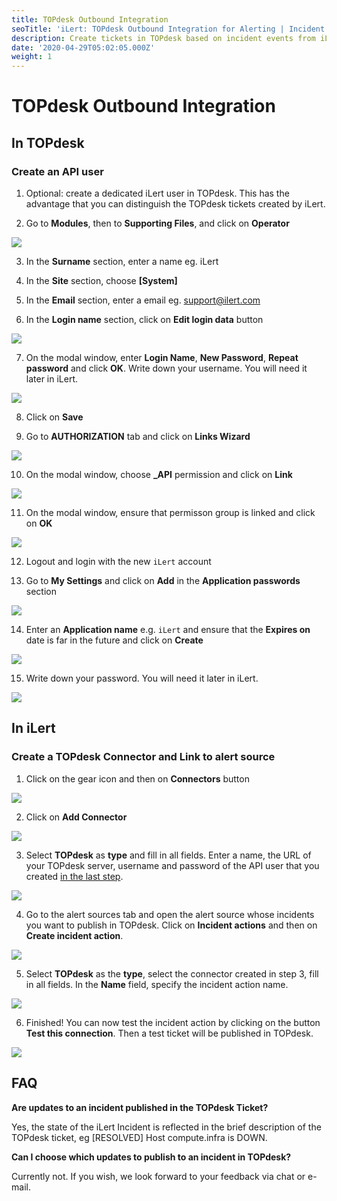 ```yaml
---
title: TOPdesk Outbound Integration
seoTitle: 'iLert: TOPdesk Outbound Integration for Alerting | Incident Response | Uptime'
description: Create tickets in TOPdesk based on incident events from iLert
date: '2020-04-29T05:02:05.000Z'
weight: 1
---
```


# TOPdesk Outbound Integration

## In TOPdesk <a id="in-topdesk"></a>

### Create an API user <a id="create-api-user"></a>

1. Optional: create a dedicated iLert user in TOPdesk. This has the advantage that you can distinguish the TOPdesk tickets created by iLert.

2. Go to **Modules**, then to **Supporting Files**, and click on **Operator**

![](../../.gitbook/assets/tpdko1.png)

3. In the **Surname** section, enter a name eg. iLert

4. In the **Site** section,  choose **\[System\]**

5. In the **Email** section, enter a email eg. support@ilert.com

6. In the **Login name** section, click on **Edit login data** button

![](../../.gitbook/assets/tpdko2.png)

7. On the modal window, enter **Login Name**, **New Password**, **Repeat password** and click **OK**. Write down your username. You will need it later in iLert.

![](../../.gitbook/assets/tpdko3.png)

8. Click on **Save**

9. Go to **AUTHORIZATION** tab and click on **Links Wizard**

![](../../.gitbook/assets/tpdko4.png)

10. On the modal window, choose **\_API** permission and click on **Link**

![](../../.gitbook/assets/tpdko5.png)

11. On the modal window, ensure that permisson group is linked and click on **OK**

![](../../.gitbook/assets/tpdko6.png)

12. Logout and login with the new `iLert` account

13. Go to **My Settings** and click on **Add** in the **Application passwords** section

![](../../.gitbook/assets/tpdko6.1.png)

14. Enter an **Application name** e.g. `iLert` and ensure that the **Expires on** date is far in the future and click on **Create** 

![](../../.gitbook/assets/tpdko6.2.png)

15. Write down your password. You will need it later in iLert.

![](../../.gitbook/assets/tpdko6.3.png)

## In iLert <a id="in-ilert"></a>

### Create a TOPdesk Connector and Link to alert source <a id="create-alarm-source"></a>

1. Click on the gear icon and then on **Connectors** button

![](../../.gitbook/assets/go_to_connectors%20%282%29.png)

2. Click on **Add Connector**

![](../../.gitbook/assets/create_connector_button%20%284%29.png)

3. Select **TOPdesk** as **type** and fill in all fields. Enter a name, the URL of your TOPdesk server, username and password of the API user that you created [in the last step]().

![](../../.gitbook/assets/ilert%20%2868%29.png)

4. Go to the alert sources tab and open the alert source whose incidents you want to publish in TOPdesk. Click on **Incident actions** and then on **Create incident action**.

![](../../.gitbook/assets/new_incident_action%20%289%29.png)

5. Select **TOPdesk** as the **type**, select the connector created in step 3, fill in all fields. In the **Name** field, specify the incident action name.

![](../../.gitbook/assets/ilert%20%2862%29.png)

6. Finished! You can now test the incident action by clicking on the button **Test this connection**. Then a test ticket will be published in TOPdesk.

![](../../.gitbook/assets/ilert%20%2869%29.png)

## FAQ <a id="faq"></a>

**Are updates to an incident published in the TOPdesk Ticket?**

Yes, the state of the iLert Incident is reflected in the brief description of the TOPdesk ticket, eg \[RESOLVED\] Host compute.infra is DOWN.

**Can I choose which updates to publish to an incident in TOPdesk?**

Currently not. If you wish, we look forward to your feedback via chat or e-mail.

